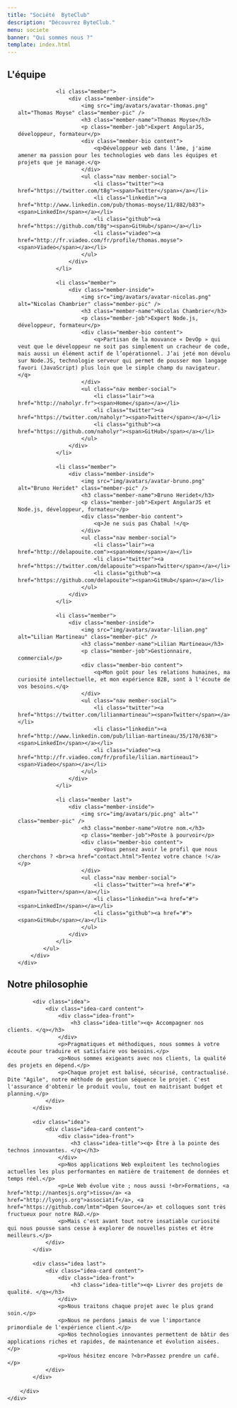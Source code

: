 ```yaml
---
title: "Société  ByteClub"
description: "Découvrez ByteClub."
menu: societe
banner: "Qui sommes nous ?"
template: index.html
---
```

<section class="section">
	<div class="wrap cf">
		<div class="inner">
			<h2 id="equipe" class="title-main">L'équipe</h2>
			<ul>

				<li class="member">
					<div class="member-inside">
						<img src="img/avatars/avatar-thomas.png" alt="Thomas Moyse" class="member-pic" />
						<h3 class="member-name">Thomas Moyse</h3>
						<p class="member-job">Expert AngularJS, développeur, formateur</p>
						<div class="member-bio content">
							<q>Développeur web dans l'âme, j'aime amener ma passion pour les technologies web dans les équipes et projets que je manage.</q>
						</div>
						<ul class="nav member-social">
							<li class="twitter"><a href="https://twitter.com/t8g"><span>Twitter</span></a></li>
							<li class="linkedin"><a href="http://www.linkedin.com/pub/thomas-moyse/11/882/b83"><span>LinkedIn</span></a></li>
							<li class="github"><a href="https://github.com/t8g"><span>GitHub</span></a></li>
							<li class="viadeo"><a href="http://fr.viadeo.com/fr/profile/thomas.moyse"><span>Viadeo</span></a></li>
						</ul>
					</div>
				</li>

				<li class="member">
					<div class="member-inside">
						<img src="img/avatars/avatar-nicolas.png" alt="Nicolas Chambrier" class="member-pic" />
						<h3 class="member-name">Nicolas Chambrier</h3>
						<p class="member-job">Expert Node.js, développeur, formateur</p>
						<div class="member-bio content">
							<q>Partisan de la mouvance « DevOp » qui veut que le développeur ne soit pas simplement un cracheur de code, mais aussi un élément actif de l’opérationnel. J’ai jeté mon dévolu sur Node.JS, technologie serveur qui permet de pousser mon langage favori (JavaScript) plus loin que le simple champ du navigateur.</q>
						</div>
						<ul class="nav member-social">
							<li class="lair"><a href="http://naholyr.fr"><span>Home</span></a></li>
							<li class="twitter"><a href="https://twitter.com/naholyr"><span>Twitter</span></a></li>
							<li class="github"><a href="https://github.com/naholyr"><span>GitHub</span></a></li>
						</ul>
					</div>
				</li>

				<li class="member">
					<div class="member-inside">
						<img src="img/avatars/avatar-bruno.png" alt="Bruno Heridet" class="member-pic" />
						<h3 class="member-name">Bruno Heridet</h3>
						<p class="member-job">Expert AngularJS et Node.js, développeur, formateur</p>
						<div class="member-bio content">
							<q>Je ne suis pas Chabal !</q>
						</div>
						<ul class="nav member-social">
							<li class="lair"><a href="http://delapouite.com"><span>Home</span></a></li>
							<li class="twitter"><a href="https://twitter.com/delapouite"><span>Twitter</span></a></li>
							<li class="github"><a href="https://github.com/delapouite"><span>GitHub</span></a></li>
						</ul>
					</div>
				</li>

				<li class="member">
					<div class="member-inside">
						<img src="img/avatars/avatar-lilian.png" alt="Lilian Martineau" class="member-pic" />
						<h3 class="member-name">Lilian Martineau</h3>
						<p class="member-job">Gestionnaire, commercial</p>
						<div class="member-bio content">
							<q>Mon goût pour les relations humaines, ma curiosité intellectuelle, et mon expérience B2B, sont à l'écoute de vos besoins.</q>
						</div>
						<ul class="nav member-social">
							<li class="twitter"><a href="https://twitter.com/lilianmartineau"><span>Twitter</span></a></li>
							<li class="linkedin"><a href="http://www.linkedin.com/pub/lilian-martineau/35/170/638"><span>LinkedIn</span></a></li>
							<li class="viadeo"><a href="http://fr.viadeo.com/fr/profile/lilian.martineau1"><span>Viadeo</span></a></li>
						</ul>
					</div>
				</li>

				<li class="member last">
					<div class="member-inside">
						<img src="img/avatars/pic.png" alt="" class="member-pic" />
						<h3 class="member-name">Votre nom.</h3>
						<p class="member-job">Poste à pourvoir</p>
						<div class="member-bio content">
							<p>Vous pensez avoir le profil que nous cherchons ? <br><a href="contact.html">Tentez votre chance !</a></p>
						</div>
						<ul class="nav member-social">
							<li class="twitter"><a href="#"><span>Twitter</span></a></li>
							<li class="linkedin"><a href="#"><span>LinkedIn</span></a></li>
							<li class="github"><a href="#"><span>GitHub</span></a></li>
						</ul>
					</div>
				</li>
			</ul>
		</div>
	</div>
</section>

<section class="section section-alt">
	<div class="wrap cf">
		<div class="inner">
			<h2 id="philosophie" class="title-main">Notre philosophie</h2>

			<div class="idea">
				<div class="idea-card content">
					<div class="idea-front">
						<h3 class="idea-title"><q> Accompagner nos clients. </q></h3>
					</div>
					<p>Pragmatiques et méthodiques, nous sommes à votre écoute pour traduire et satisfaire vos besoins.</p>
					<p>Nous sommes exigeants avec nos clients, la qualité des projets en dépend.</p>
					<p>Chaque projet est balisé, sécurisé, contractualisé. Dite "Agile", notre méthode de gestion séquence le projet. C'est l'assurance d'obtenir le produit voulu, tout en maitrisant budget et planning.</p>
				</div>
			</div>

			<div class="idea">
				<div class="idea-card content">
					<div class="idea-front">
						<h3 class="idea-title"><q> Être à la pointe des technos innovantes. </q></h3>
					</div>
					<p>Nos applications Web exploitent les technologies actuelles les plus performantes en matière de traitement de données et temps réel.</p>
					<p>Le Web évolue vite ; nous aussi !<br>Formations, <a href="http://nantesjs.org">tissu</a> <a href="http://lyonjs.org">associatif</a>, <a href="https://github.com/lmtm">Open Source</a> et colloques sont très fructueux pour notre R&D.</p>
					<p>Mais c'est avant tout notre insatiable curiosité qui nous pousse sans cesse à explorer de nouvelles pistes et être meilleurs.</p>
				</div>
			</div>

			<div class="idea last">
				<div class="idea-card content">
					<div class="idea-front">
						<h3 class="idea-title"><q> Livrer des projets de qualité. </q></h3>
					</div>
					<p>Nous traitons chaque projet avec le plus grand soin.</p>
					<p>Nous ne perdons jamais de vue l'importance primordiale de l'expérience client.</p>
					<p>Nos technologies innovantes permettent de bâtir des applications riches et rapides, de maintenance et évolution aisées.</p>
					<p>Vous hésitez encore ?<br>Passez prendre un café.</p>
				</div>
			</div>

		</div>
	</div>
</section>
